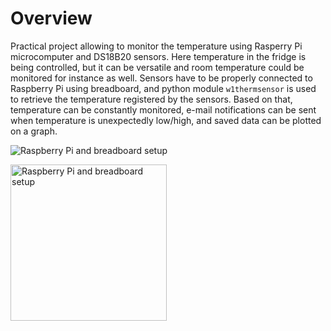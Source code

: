 # Overview
Practical project allowing to monitor the temperature using Rasperry Pi microcomputer and DS18B20 sensors. Here temperature in the fridge is being controlled, but it can be versatile and room temperature could be monitored for instance as well.
Sensors have to be properly connected to Raspberry Pi using breadboard, and python module `w1thermsensor` is used to retrieve the temperature registered by the sensors. Based on that, temperature can be constantly monitored, e-mail notifications can be sent when temperature is unexpectedly low/high, and saved data can be plotted on a graph.

![Raspberry Pi and breadboard setup](https://github.com/PrzemyslawKepka/temperature_monitoring/blob/main/hardware.jpg)

<img src="https://github.com/PrzemyslawKepka/temperature_monitoring/blob/main/hardware.jpg" alt="Raspberry Pi and breadboard setup" width="250"/>

